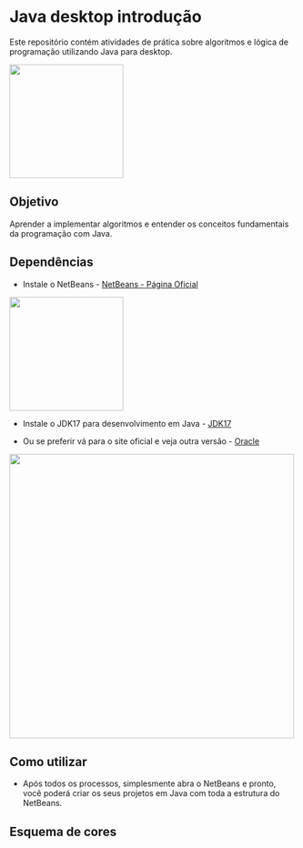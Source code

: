 # Java desktop introdução

Este repositório contém atividades de prática sobre algoritmos e lógica de programação utilizando Java para desktop.

<img src="https://upload.wikimedia.org/wikipedia/en/3/30/Java_programming_language_logo.svg" width="200" />

## Objetivo
Aprender a implementar algoritmos e entender os conceitos fundamentais da programação com Java.

## Dependências

* Instale o NetBeans - [NetBeans - Página Oficial](https://netbeans.apache.org/front/main/index.html)

 
<img src="https://netbeans.apache.org/_/images/apache-netbeans.svg" width="200" />

* Instale o JDK17 para desenvolvimento em Java - [JDK17](https://download.oracle.com/java/17/archive/jdk-17.0.8_windows-x64_bin.exe)

* Ou se preferir vá para o site oficial e veja outra versão - [Oracle](https://www.oracle.com/br/java/technologies/downloads/)

 <img src="https://upload.wikimedia.org/wikipedia/commons/5/50/Oracle_logo.svg" width="500" />

## Como utilizar

* Após todos os processos, simplesmente abra o NetBeans e pronto, você poderá criar os seus projetos em Java com toda a estrutura do NetBeans.

## Esquema de cores




